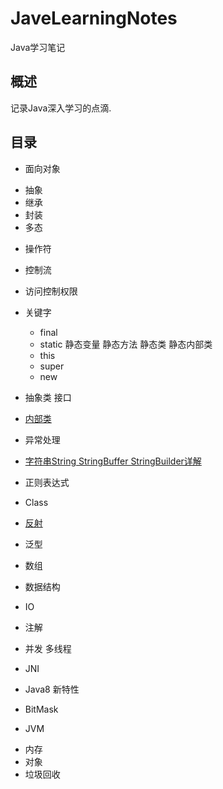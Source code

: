 # JaveLearningNotes
Java学习笔记

## 概述

记录Java深入学习的点滴.

## 目录

* 面向对象

- 抽象
- 继承
- 封装
- 多态

* 操作符

* 控制流

* 访问控制权限

* 关键字

    - final
    - static 静态变量 静态方法 静态类 静态内部类
    - this
    - super
    - new

* 抽象类 接口


* [内部类](./doc/InnerClass/InnerClass.md)

* 异常处理

* [字符串String StringBuffer StringBuilder详解](./doc/String/String.md)

* 正则表达式

* Class

* [反射](./doc/Reflection/Reflection.md)
* 泛型

* 数组

* 数据结构

* IO

* 注解

* 并发 多线程

* JNI

* Java8 新特性

* BitMask

* JVM
 
- 内存
- 对象
- 垃圾回收

